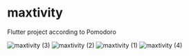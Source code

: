 # maxtivity

Flutter project according to Pomodoro

![maxtivity (3)](https://github.com/MunibullahShah/maxtivity/assets/49975985/34c2bf33-1e5b-4841-a68b-53d0fc3c7733)
![maxtivity (2)](https://github.com/MunibullahShah/maxtivity/assets/49975985/bcc8da3e-d175-4b29-b54a-925adb946a26)
![maxtivity (1)](https://github.com/MunibullahShah/maxtivity/assets/49975985/c1af2682-f44e-4f6f-95ec-9fb8960eb393)
![maxtivity (4)](https://github.com/MunibullahShah/maxtivity/assets/49975985/401a095f-09a5-487c-aa06-6b1dd87a7d08)
